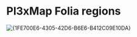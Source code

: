 # Pl3xMap Folia regions

![{1FE700E6-4305-42D6-B6E6-B412C09E10DA}](https://github.com/user-attachments/assets/dab674d1-c048-4005-bb83-c6b624438cf0)
